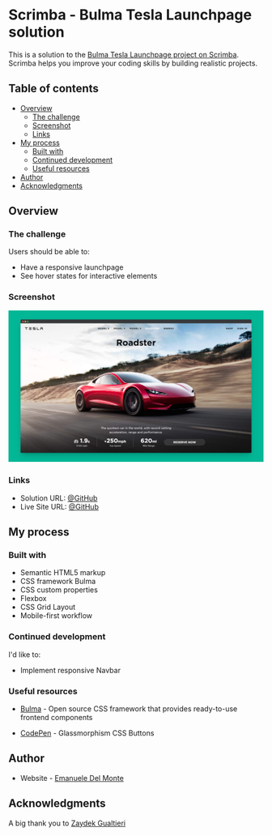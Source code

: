 # Scrimba - Bulma Tesla Launchpage solution

This is a solution to the [Bulma Tesla Launchpage project on Scrimba](https://scrimba.com/learn/). Scrimba helps you improve your coding skills by building realistic projects.

## Table of contents

- [Overview](#overview)
  - [The challenge](#the-challenge)
  - [Screenshot](#screenshot)
  - [Links](#links)
- [My process](#my-process)
  - [Built with](#built-with)
  - [Continued development](#continued-development)
  - [Useful resources](#useful-resources)
- [Author](#author)
- [Acknowledgments](#acknowledgments)

## Overview

### The challenge

Users should be able to:

- Have a responsive launchpage
- See hover states for interactive elements

### Screenshot

![screenshot](./screenshots/screenshot.png)

### Links

- Solution URL: [@GitHub](https://github.com/xdelmo/bulma-tesla-launchpage)
- Live Site URL: [@GitHub](https://bulma-tesla-launchpage.netlify.app/)

## My process

### Built with

- Semantic HTML5 markup
- CSS framework Bulma
- CSS custom properties
- Flexbox
- CSS Grid Layout
- Mobile-first workflow

### Continued development

I'd like to:

- Implement responsive Navbar

### Useful resources

- [Bulma](https://bulma.io/) - Open source CSS framework that provides ready-to-use frontend components

- [CodePen](https://codepen.io/kanishkkunal/pen/QWGzBwz) - Glassmorphism CSS Buttons

## Author

- Website - [Emanuele Del Monte](https://www.emanueledelmonte.it)

## Acknowledgments

A big thank you to [Zaydek Gualtieri](https://twitter.com/username_zaydek)
